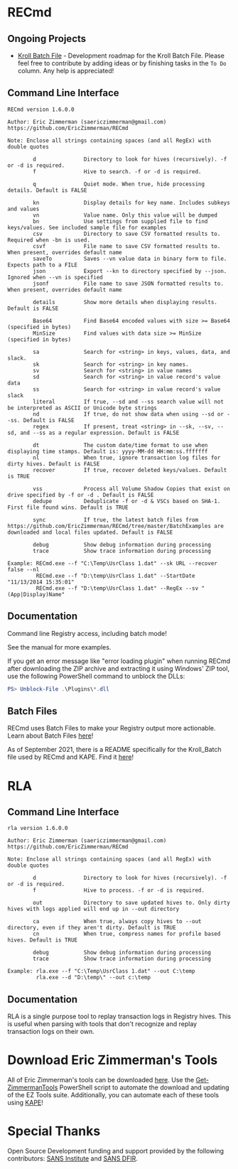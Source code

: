# RECmd

## Ongoing Projects

 * [Kroll Batch File](https://github.com/EricZimmerman/RECmd/projects/1) - Development roadmap for the Kroll Batch File. Please feel free to contribute by adding ideas or by finishing tasks in the `To Do` column. Any help is appreciated! 

## Command Line Interface

    RECmd version 1.6.0.0
    
    Author: Eric Zimmerman (saericzimmerman@gmail.com)
    https://github.com/EricZimmerman/RECmd
    
    Note: Enclose all strings containing spaces (and all RegEx) with double quotes

            d               Directory to look for hives (recursively). -f or -d is required.
            f               Hive to search. -f or -d is required.

            q               Quiet mode. When true, hide processing details. Default is FALSE

            kn              Display details for key name. Includes subkeys and values
            vn              Value name. Only this value will be dumped
            bn              Use settings from supplied file to find keys/values. See included sample file for examples
            csv             Directory to save CSV formatted results to. Required when -bn is used.
            csvf            File name to save CSV formatted results to. When present, overrides default name
            saveTo          Saves --vn value data in binary form to file. Expects path to a FILE
            json            Export --kn to directory specified by --json. Ignored when --vn is specified
            jsonf           File name to save JSON formatted results to. When present, overrides default name

            details         Show more details when displaying results. Default is FALSE

            Base64          Find Base64 encoded values with size >= Base64 (specified in bytes)
            MinSize         Find values with data size >= MinSize (specified in bytes)

            sa              Search for <string> in keys, values, data, and slack.
            sk              Search for <string> in key names.
            sv              Search for <string> in value names
            sd              Search for <string> in value record's value data
            ss              Search for <string> in value record's value slack
            literal         If true, --sd and --ss search value will not be interpreted as ASCII or Unicode byte strings
            nd              If true, do not show data when using --sd or --ss. Default is FALSE
            regex           If present, treat <string> in --sk, --sv, --sd, and --ss as a regular expression. Default is FALSE

            dt              The custom date/time format to use when displaying time stamps. Default is: yyyy-MM-dd HH:mm:ss.fffffff
            nl              When true, ignore transaction log files for dirty hives. Default is FALSE
            recover         If true, recover deleted keys/values. Default is TRUE

            vss             Process all Volume Shadow Copies that exist on drive specified by -f or -d . Default is FALSE
            dedupe          Deduplicate -f or -d & VSCs based on SHA-1. First file found wins. Default is TRUE

            sync            If true, the latest batch files from https://github.com/EricZimmerman/RECmd/tree/master/BatchExamples are downloaded and local files updated. Default is FALSE

            debug           Show debug information during processing
            trace           Show trace information during processing

    Example: RECmd.exe --f "C:\Temp\UsrClass 1.dat" --sk URL --recover false --nl
             RECmd.exe --f "D:\temp\UsrClass 1.dat" --StartDate "11/13/2014 15:35:01"
             RECmd.exe --f "D:\temp\UsrClass 1.dat" --RegEx --sv "(App|Display)Name"

## Documentation

Command line Registry access, including batch mode!

See the manual for more examples.

If you get an error message like "error loading plugin" when running RECmd after downloading the ZIP archive and extracting it using Windows' ZIP tool, use the following PowerShell command to unblock the DLLs:

``` PowerShell
PS> Unblock-File .\Plugins\*.dll
```

## Batch Files

RECmd uses Batch Files to make your Registry output more actionable. Learn about Batch Files [here](https://github.com/EricZimmerman/RECmd/tree/master/BatchExamples#readme)!

As of September 2021, there is a README specifically for the Kroll_Batch file used by RECmd and KAPE. Find it [here](https://github.com/EricZimmerman/RECmd/blob/master/BatchExamples/Kroll_Batch.md)!

# RLA

## Command Line Interface

    rla version 1.6.0.0
    
    Author: Eric Zimmerman (saericzimmerman@gmail.com)
    https://github.com/EricZimmerman/RECmd
    
    Note: Enclose all strings containing spaces (and all RegEx) with double quotes

            d               Directory to look for hives (recursively). -f or -d is required.
            f               Hive to process. -f or -d is required.

            out             Directory to save updated hives to. Only dirty hives with logs applied will end up in --out directory

            ca              When true, always copy hives to --out directory, even if they aren't dirty. Default is TRUE
            cn              When true, compress names for profile based hives. Default is TRUE
    
            debug           Show debug information during processing
            trace           Show trace information during processing
    
    Example: rla.exe --f "C:\Temp\UsrClass 1.dat" --out C:\temp
             rla.exe --d "D:\temp\" --out c:\temp

## Documentation

RLA is a single purpose tool to replay transaction logs in Registry hives. This is useful when parsing with tools that don't recognize and replay transaction logs on their own.

# Download Eric Zimmerman's Tools

All of Eric Zimmerman's tools can be downloaded [here](https://ericzimmerman.github.io/#!index.md). Use the [Get-ZimmermanTools](https://f001.backblazeb2.com/file/EricZimmermanTools/Get-ZimmermanTools.zip) PowerShell script to automate the download and updating of the EZ Tools suite. Additionally, you can automate each of these tools using [KAPE](https://www.kroll.com/en/services/cyber-risk/incident-response-litigation-support/kroll-artifact-parser-extractor-kape)!

# Special Thanks

Open Source Development funding and support provided by the following contributors: [SANS Institute](http://sans.org/) and [SANS DFIR](http://dfir.sans.org/).
